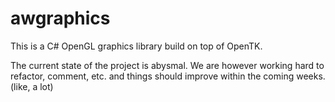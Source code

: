 # awgraphics

This is a C# OpenGL graphics library build on top of OpenTK.

The current state of the project is abysmal.
We are however working hard to refactor, comment, etc. and things should improve within the coming weeks. (like, a lot)
